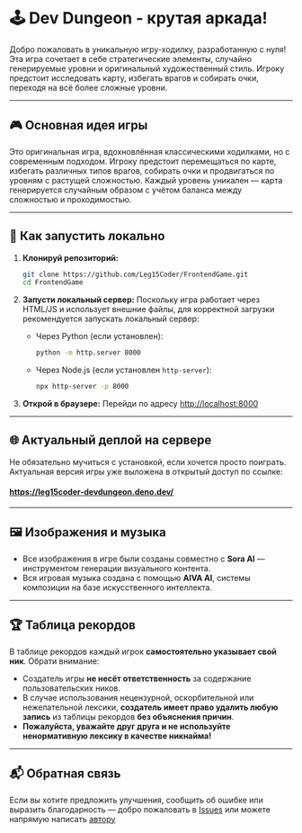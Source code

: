 # 🕹️ Dev Dungeon - крутая аркада!

Добро пожаловать в уникальную игру-ходилку, разработанную с нуля!
Эта игра сочетает в себе стратегические элементы, случайно генерируемые уровни
и оригинальный художественный стиль. Игроку предстоит исследовать карту,
избегать врагов и собирать очки, переходя на всё более сложные уровни.

---

## 🎮 Основная идея игры

Это оригинальная игра, вдохновлённая классическими ходилками, но с современным подходом. Игроку предстоит перемещаться по карте,
избегать различных типов врагов, собирать очки и продвигаться по уровням с растущей сложностью. Каждый уровень уникален —
карта генерируется случайным образом с учётом баланса между сложностью и проходимостью.

---

## 🚀 Как запустить локально

1. **Клонируй репозиторий:**
   ```bash
   git clone https://github.com/Leg15Coder/FrontendGame.git
   cd FrontendGame
   ```

2. **Запусти локальный сервер:**
   Поскольку игра работает через HTML/JS и использует внешние файлы, для корректной загрузки рекомендуется запускать локальный сервер:

   - Через Python (если установлен):
     ```bash
     python -m http.server 8000
     ```

   - Через Node.js (если установлен `http-server`):
     ```bash
     npx http-server -p 8000
     ```

3. **Открой в браузере:**
   Перейди по адресу [http://localhost:8000](http://localhost:8000)

---

## 🌐 Актуальный деплой на сервере

Не обязательно мучиться с установкой, если хочется просто поиграть. Актуальная версия игры уже
выложена в открытый доступ по ссылке:

#### https://leg15coder-devdungeon.deno.dev/

---

## 🖼️ Изображения и музыка

- Все изображения в игре были созданы совместно с **Sora AI** — инструментом генерации визуального контента.
- Вся игровая музыка создана с помощью **AIVA AI**, системы композиции на базе искусственного интеллекта.

---

## 🏆 Таблица рекордов

В таблице рекордов каждый игрок **самостоятельно указывает свой ник**. Обрати внимание:

- Создатель игры **не несёт ответственность** за содержание пользовательских ников.
- В случае использования нецензурной, оскорбительной или нежелательной лексики, **создатель имеет право удалить любую запись** из таблицы рекордов **без объяснения причин**.
- **Пожалуйста, уважайте друг друга и не используйте ненормативную лексику в качестве никнайма!**

---

## 📬 Обратная связь

Если вы хотите предложить улучшения, сообщить об ошибке или выразить благодарность — добро пожаловать в [Issues](https://github.com/Leg15Coder/FrontendGame/issues) или можете напрямую написать [автору](https://t.me/dimka_ryaz)

